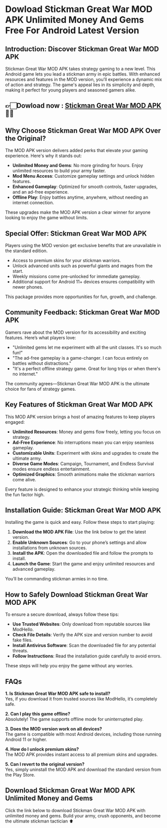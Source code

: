 # Dowload Stickman Great War MOD APK Unlimited Money And Gems Free For Android Latest Version

## Introduction: Discover Stickman Great War MOD APK  
Stickman Great War MOD APK takes strategy gaming to a new level. This Android game lets you lead a stickman army in epic battles. With enhanced resources and features in the MOD version, you’ll experience a dynamic mix of action and strategy. The game's appeal lies in its simplicity and depth, making it perfect for young players and seasoned gamers alike.


## 👉🏻Dowload now : [Stickman Great War MOD APK](https://modhello.com/stickman-great-war/)👌🏻

## Why Choose Stickman Great War MOD APK Over the Original?  
The MOD APK version delivers added perks that elevate your gaming experience. Here's why it stands out:  

- **Unlimited Money and Gems**: No more grinding for hours. Enjoy unlimited resources to build your army faster.  
- **Mod Menu Access**: Customize gameplay settings and unlock hidden features.  
- **Enhanced Gameplay**: Optimized for smooth controls, faster upgrades, and an ad-free experience.  
- **Offline Play**: Enjoy battles anytime, anywhere, without needing an internet connection.  

These upgrades make the MOD APK version a clear winner for anyone looking to enjoy the game without limits.  

## Special Offer: Stickman Great War MOD APK  
Players using the MOD version get exclusive benefits that are unavailable in the standard edition.  

- Access to premium skins for your stickman warriors.  
- Unlock advanced units such as powerful giants and mages from the start.  
- Weekly missions come pre-unlocked for immediate gameplay.  
- Additional support for Android 11+ devices ensures compatibility with newer phones.  

This package provides more opportunities for fun, growth, and challenge.  

## Community Feedback: Stickman Great War MOD APK  
Gamers rave about the MOD version for its accessibility and exciting features. Here’s what players love:  

- "Unlimited gems let me experiment with all the unit classes. It's so much fun!"  
- "The ad-free gameplay is a game-changer. I can focus entirely on battles without distractions."  
- "It's a perfect offline strategy game. Great for long trips or when there's no internet."  

The community agrees—Stickman Great War MOD APK is the ultimate choice for fans of strategy games.  

## Key Features of Stickman Great War MOD APK  
This MOD APK version brings a host of amazing features to keep players engaged:  

- **Unlimited Resources**: Money and gems flow freely, letting you focus on strategy.  
- **Ad-Free Experience**: No interruptions mean you can enjoy seamless gameplay.  
- **Customizable Units**: Experiment with skins and upgrades to create the ultimate army.  
- **Diverse Game Modes**: Campaign, Tournament, and Endless Survival modes ensure endless entertainment.  
- **Optimized Graphics**: Smooth animations make the stickman warriors come alive.  

Every feature is designed to enhance your strategic thinking while keeping the fun factor high.  

## Installation Guide: Stickman Great War MOD APK  
Installing the game is quick and easy. Follow these steps to start playing:  

1. **Download the MOD APK File**: Use the link below to get the latest version.  
2. **Enable Unknown Sources**: Go to your phone’s settings and allow installations from unknown sources.  
3. **Install the APK**: Open the downloaded file and follow the prompts to install.  
4. **Launch the Game**: Start the game and enjoy unlimited resources and advanced gameplay.  

You’ll be commanding stickman armies in no time.  

## How to Safely Download Stickman Great War MOD APK  
To ensure a secure download, always follow these tips:  

- **Use Trusted Websites**: Only download from reputable sources like ModHello.  
- **Check File Details**: Verify the APK size and version number to avoid fake files.  
- **Install Antivirus Software**: Scan the downloaded file for any potential threats.  
- **Follow Instructions**: Read the installation guide carefully to avoid errors.  

These steps will help you enjoy the game without any worries.  

## FAQs  
**1. Is Stickman Great War MOD APK safe to install?**  
Yes, if you download it from trusted sources like ModHello, it’s completely safe.  

**2. Can I play this game offline?**  
Absolutely! The game supports offline mode for uninterrupted play.  

**3. Does the MOD version work on all devices?**  
The game is compatible with most Android devices, including those running Android 11 or higher.  

**4. How do I unlock premium skins?**  
The MOD APK provides instant access to all premium skins and upgrades.  

**5. Can I revert to the original version?**  
Yes, simply uninstall the MOD APK and download the standard version from the Play Store.  

## Download Stickman Great War MOD APK Unlimited Money and Gems  
Click the link below to download Stickman Great War MOD APK with unlimited money and gems. Build your army, crush opponents, and become the ultimate stickman tactician ⬆️  
